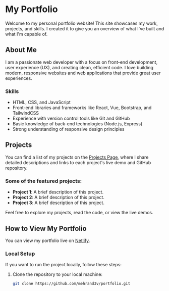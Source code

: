 # My Portfolio

Welcome to my personal portfolio website! This site showcases my work, projects, and skills. I created it to give you an overview of what I've built and what I'm capable of.

## About Me

I am a passionate web developer with a focus on front-end development, user experience (UX), and creating clean, efficient code. I love building modern, responsive websites and web applications that provide great user experiences.

### Skills

- HTML, CSS, and JavaScript
- Front-end libraries and frameworks like React, Vue, Bootstrap, and TailwindCSS
- Experience with version control tools like Git and GitHub
- Basic knowledge of back-end technologies (Node.js, Express)
- Strong understanding of responsive design principles

## Projects

You can find a list of my projects on the [Projects Page](projects.html), where I share detailed descriptions and links to each project's live demo and GitHub repository.

### Some of the featured projects:

- **Project 1**: A brief description of this project.
- **Project 2**: A brief description of this project.
- **Project 3**: A brief description of this project.

Feel free to explore my projects, read the code, or view the live demos.

## How to View My Portfolio

You can view my portfolio live on [Netlify](https://your-netlify-url.com). 

### Local Setup

If you want to run the project locally, follow these steps:

1. Clone the repository to your local machine:
   ```bash
   git clone https://github.com/mehrand3v/portfolio.git
